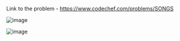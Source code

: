Link to the problem - https://www.codechef.com/problems/SONGS


![image](https://user-images.githubusercontent.com/57552973/225357767-011dfe5b-1283-4e26-bd18-557f3dbaa562.png)


![image](https://user-images.githubusercontent.com/57552973/225357870-46c57baa-6825-47ef-8dbf-4af2a3bdbddb.png)
